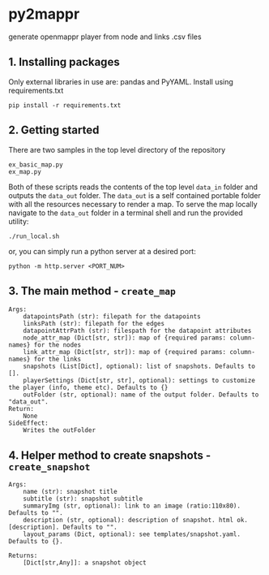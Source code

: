 # py2mappr
generate openmappr player from node and links .csv files

## 1. Installing packages
Only external libraries in use are: pandas and PyYAML. Install using requirements.txt

    pip install -r requirements.txt

## 2. Getting started
There are two samples in the top level directory of the repository

    ex_basic_map.py
    ex_map.py

Both of these scripts reads the contents of the top level `data_in` folder and outputs the `data_out` folder. The `data_out` is a self contained portable folder with all the resources necessary to render a map. To serve the map locally navigate to the `data_out` folder in a terminal shell and run the provided utility: 
    
    ./run_local.sh

or, you can simply run a python server at a desired port:

    python -m http.server <PORT_NUM>

## 3. The main method - `create_map`
    Args:
        datapointsPath (str): filepath for the datapoints
        linksPath (str): filepath for the edges
        datapointAttrPath (str): filespath for the datapoint attributes
        node_attr_map (Dict[str, str]): map of {required params: column-names} for the nodes
        link_attr_map (Dict[str, str]): map of {required params: column-names} for the links
        snapshots (List[Dict], optional): list of snapshots. Defaults to [].
        playerSettings (Dict[str, str], optional): settings to customize the player (info, theme etc). Defaults to {}
        outFolder (str, optional): name of the output folder. Defaults to "data_out".
    Return:
        None
    SideEffect:
        Writes the outFolder
        
## 4. Helper method to create snapshots - `create_snapshot`
    
    Args:
        name (str): snapshot title
        subtitle (str): snapshot subtitle
        summaryImg (str, optional): link to an image (ratio:110x80). Defaults to "".
        description (str, optional): description of snapshot. html ok.[description]. Defaults to "".
        layout_params (Dict, optional): see templates/snapshot.yaml. Defaults to {}.

    Returns:
        [Dict[str,Any]]: a snapshot object
